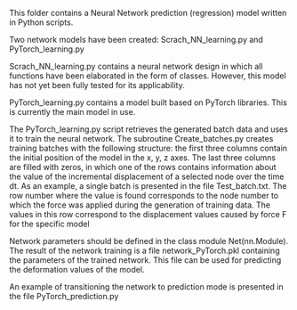 This folder contains a Neural Network prediction (regression) model written in Python scripts.

Two network models have been created: Scrach_NN_learning.py and PyTorch_learning.py

Scrach_NN_learning.py contains a neural network design in which all functions have been elaborated in the form of classes. However, this model has not yet been fully tested for its applicability.

PyTorch_learning.py contains a model built based on PyTorch libraries. This is currently the main model in use.

The PyTorch_learning.py script retrieves the generated batch data and uses it to train the neural network. The subroutine Create_batches.py creates training batches with the following structure: the first three columns contain the initial position of the model in the x, y, z axes. The last three columns are filled with zeros, in which one of the rows contains information about the value of the incremental displacement of a selected node over the time dt. As an example, a single batch is presented in the file Test_batch.txt. The row number where the value is found corresponds to the node number to which the force was applied during the generation of training data. The values in this row correspond to the displacement values caused by force F for the specific model

Network parameters should be defined in the class module Net(nn.Module). The result of the network training is a file network_PyTorch.pkl containing the parameters of the trained network. This file can be used for predicting the deformation values of the model.

An example of transitioning the network to prediction mode is presented in the file PyTorch_prediction.py


